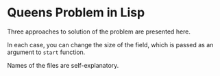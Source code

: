 # Queens Problem in Lisp

Three approaches to solution of the problem are presented here.

In each case, you can change the size of the field, which is passed as an argument to `start` function.

Names of the files are self-explanatory.

